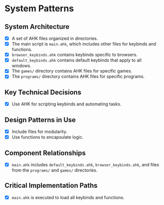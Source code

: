 # System Patterns

## System Architecture
- [x] A set of AHK files organized in directories.
- [x] The main script is `main.ahk`, which includes other files for keybinds and functions.
- [x] `browser_keybinds.ahk` contains keybinds specific to browsers.
- [x] `default_keybinds.ahk` contains default keybinds that apply to all windows.
- [x] The `games/` directory contains AHK files for specific games.
- [x] The `programs/` directory contains AHK files for specific programs.

## Key Technical Decisions
- [x] Use AHK for scripting keybinds and automating tasks.

## Design Patterns in Use
- [x] Include files for modularity.
- [x] Use functions to encapsulate logic.

## Component Relationships
- [x] `main.ahk` includes `default_keybinds.ahk`, `browser_keybinds.ahk`, and files from the `programs/` and `games/` directories.

## Critical Implementation Paths
- [x] `main.ahk` is executed to load all keybinds and functions.
